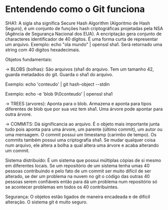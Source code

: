 # Entendendo como o Git funciona

SHA1: A sigla sha significa Secure Hash Algorithm (Algoritmo de Hash Seguro), é um conjunto de funções hash criptográficas projetadas pela NSA (Agência de Segurança Nacional dos EUA). A encriptação gera conjunto de characteres identificador de 40 dígitos. É uma forma curta de representar um arquivo. Exemplo: echo "ola mundo" | openssl sha1. Será retornado uma string com 40 dígitos hexadecimais.

Objetos fundamentais: 

-> BLOBS (bolhas): São arquivos (sha1 do arquivo. Tem um tamanho 42, guarda metadados do git. Guarda o sha1 do arquivo.

Exemplo: echo 'conteudo' | git hash-object --stdin

Exemplo: echo -e 'blob 9\0conteudo' | openssl sha1

-> TREES (arvores): Aponta para o blob. Armazena e aponta para tipos diferentes de blob que por sua vez tem sha1. Uma árvore pode apontar para outra árvore.

-> COMMITS: Dá significancia ao arquivo. É o objeto mais importante junta tudo pois aponta para uma árvore, um parente (último commit), um autor ou uma mensagem. O commit possui um timestamp (carimbo de tempo). Os commits também possui uma criptografia sha1. Se mudar qualquer coisa num arquivo, ele altera a bolha a qual altera uma árvore e acaba alterando um commit.

Sistema distribuído: É um sistema que possui múltiplas cópias de si mesmo em diferentes locais. Se um repositório de um sistema tenha umas 40 pessoas contribuindo e pelo fato de um commit ser muito difícil de ser alterado, se der um problema na nuvem no git o código das outras 40 pessoas serem confiáveis então para dá um problema num repositório só se acontecer problemas em todos os 40 contribuintes.

Segurança: O objetos estão ligados de maneira encadeada e de difícil alteração. O sistema git é muito seguro.